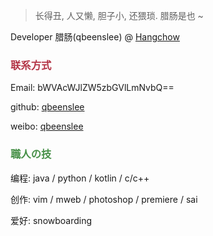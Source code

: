 <!-- markdownlint-disable-file MD033 -->
<!-- markdownlint-disable-file MD041 -->

> 长得丑, 人又懒, 胆子小, 还猥琐. 腊肠是也 ~


Developer 腊肠(qbeenslee) @ [Hangchow](https://www.google.com/maps/place/Hangzhou)


### <font color="#B33445">联系方式</font>

Email: bWVAcWJlZW5zbGVlLmNvbQ==

github: [qbeenslee](https://github.com/qbeenslee)

weibo: [qbeenslee](http://weibo.com/qbeenslee)


### <font color="#489149">職人の技</font>

编程: java / python / kotlin / c/c++

创作: vim / mweb / photoshop / premiere / sai

爱好: snowboarding


